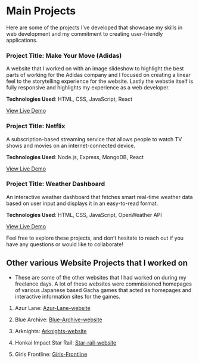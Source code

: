 # Main Projects

Here are some of the projects I’ve developed that showcase my skills in web development and my commitment to creating user-friendly applications.

### Project Title: Make Your Move (Adidas)

A website that I worked on with an image slideshow to highlight the best parts of working for the Adidas company and I focused on creating a linear feel to the storytelling experience for the website. Lastly the webstie itself is fully responsive and highlights my experience as a web developer.

**Technologies Used**: HTML, CSS, JavaScript, React

[View Live Demo](https://herzo.adidas-group.com)

### Project Title: Netflix

A subscription-based streaming service that allows people to watch TV shows and movies on an internet-connected device.

**Technologies Used**: Node.js, Express, MongoDB, React

[View Live Demo](https://www.netflix.com/ca/)

### Project Title: Weather Dashboard

An interactive weather dashboard that fetches smart real-time weather data based on user input and displays it in an easy-to-read format.

**Technologies Used**: HTML, CSS, JavaScript, OpenWeather API

[View Live Demo](https://www.fusioncharts.com/dashboards/smart-weather-dashboard)

Feel free to explore these projects, and don’t hesitate to reach out if you have any questions or would like to collaborate!

## Other various Website Projects that I worked on

- These are some of the other websites that I had worked on during my freelance days. A lot of these websites were commissioned homepages of various Japanese based Gacha games that acted as homepages and interactive information sites for the games.

1. Azur Lane: [Azur-Lane-website](https://azurlane.yo-star.com/#/)

2. Blue Archive: [Blue-Archive-website](https://bluearchive.nexon.com/home)

3. Arknights: [Arknights-website](https://www.arknights.global)

4. Honkai Impact Star Rail: [Star-rail-website](https://hsr.hoyoverse.com/en-us/)

5. Girls Frontline: [Girls-Frontline](https://gf.sunborngame.com)
